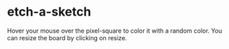 # etch-a-sketch
Hover your mouse over the pixel-square to color it with a random color. You can resize the board by clicking on resize.